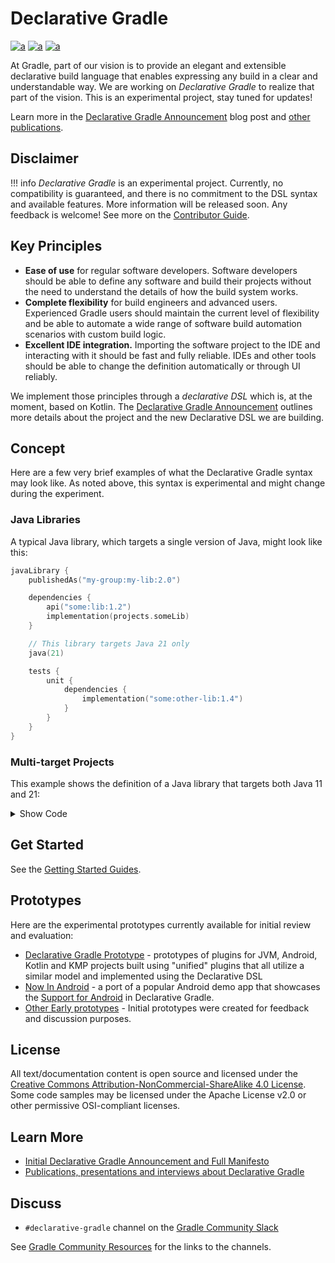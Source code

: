 # Declarative Gradle

[![a](https://img.shields.io/badge/slack-%23declarative_gradle-brightgreen?style=flat&logo=slack)](https://gradle.org/slack-invite)
[![a](https://img.shields.io/badge/Getting-Started-blue?style=flat)](./docs/getting-started/README.md)
[![a](https://img.shields.io/badge/Roadmap-Public-brightgreen?style=flat)](./ROADMAP.md)

At Gradle, part of our vision is to provide an elegant and extensible declarative build language
that enables expressing any build in a clear and understandable way.
We are working on _Declarative Gradle_ to realize that part of the vision.
This is an experimental project, stay tuned for updates!

Learn more in the [Declarative Gradle Announcement](https://blog.gradle.org/declarative-gradle)
blog post and [other publications](./publications/README.md).

## Disclaimer

!!! info
    _Declarative Gradle_ is an experimental project.
    Currently, no compatibility is guaranteed, and there is no commitment to the DSL syntax
    and available features.
    More information will be released soon.
    Any feedback is welcome!
    See more on the [Contributor Guide](./docs/CONTRIBUTING.md).

## Key Principles

- **Ease of use** for regular software developers.
  Software developers should be able to define any software and build their projects
  without the need to understand the details of how the build system works.
- **Complete flexibility** for build engineers and advanced users.
  Experienced Gradle users should maintain the current level of flexibility and be able
  to automate a wide range of software build automation scenarios with custom build logic.
- **Excellent IDE integration.**
  Importing the software project to the IDE and interacting with it should be fast and fully reliable.
  IDEs and other tools should be able to change the definition automatically or through UI reliably.

We implement those principles through a _declarative DSL_ which is, at the moment, based on Kotlin.
The [Declarative Gradle Announcement](https://blog.gradle.org/declarative-gradle)
outlines more details about the project and the new
Declarative DSL we are building.

<!-- TODO: Add project manifesto -->

## Concept

Here are a few very brief examples of what the Declarative Gradle syntax may look like.
As noted above, this syntax is experimental and might change during the experiment.

### Java Libraries

A typical Java library, which targets a single version of Java, might look like this:

```kotlin
javaLibrary {
    publishedAs("my-group:my-lib:2.0")

    dependencies {
        api("some:lib:1.2")
        implementation(projects.someLib)
    }

    // This library targets Java 21 only
    java(21)

    tests {
        unit {
            dependencies {
                implementation("some:other-lib:1.4")
            }
        }
    }
}
```

### Multi-target Projects

This example shows the definition of a Java library that targets both Java 11 and 21:

<details>
  <summary>Show Code</summary>

```kotlin
// Declare the type of software that the project produces
// There is no plugin application, as Gradle infers this from the "javaLibrary" type definition
javaLibrary {
    // All information about the library is grouped here

    // GroupID/ArtifactID/Version for publishing
    publishedAs("my-group:my-lib:2.0")

    // Common dependencies for all targets
    dependencies {
        api("some:lib:1.2")
        implementation(projects.someLib)
    }

    // A library might have more than one target
    targets {
        // All information about specific targets is grouped here
        
        // Declare Java 11 as a target
        java(11) {
            // Specific information about Java 11 target
            
            // An additional dependency that is used only for Java 11
            dependencies {
                implementation("some:back-port-lib:1.5")
            }
        }

        // Declare Java 21 as a target, with no additional information
        java(21)
    }
    
    tests {
        // All information about the tests is grouped here
        
        unit {
            // Dependencies for the unit tests
            dependencies {
                implementation("some:other-lib:1.4")
            }
        }
    }
}
```

</details>

## Get Started

See the [Getting Started Guides](./docs/getting-started/README.md).

## Prototypes

Here are the experimental prototypes
currently available for initial review and evaluation:

- [Declarative Gradle Prototype](./unified-prototype/README.md) - prototypes of plugins for JVM, Android, Kotlin and KMP projects built using "unified" plugins that all utilize a similar model and implemented using the Declarative DSL
- [Now In Android](https://github.com/gradle/nowinandroid/tree/main-declarative) -
  a port of a popular Android demo app that showcases the [Support for Android](./docs/android/README.md)
  in Declarative Gradle.
- [Other Early prototypes](./early-prototypes/README.md) -
Initial prototypes were created for feedback and discussion purposes.

## License

All text/documentation content is open source and licensed under the
[Creative Commons Attribution-NonCommercial-ShareAlike 4.0 License](./LICENSE.txt).
Some code samples may be licensed under the Apache License v2.0
or other permissive OSI-compliant licenses.

## Learn More

- [Initial Declarative Gradle Announcement and Full Manifesto](https://blog.gradle.org/declarative-gradle)
- [Publications, presentations and interviews about Declarative Gradle](./publications/README.md)

## Discuss

- `#declarative-gradle` channel on the [Gradle Community Slack](https://gradle.org/slack-invite)

See [Gradle Community Resources](https://gradle.org/resources/) for the links to the channels.
